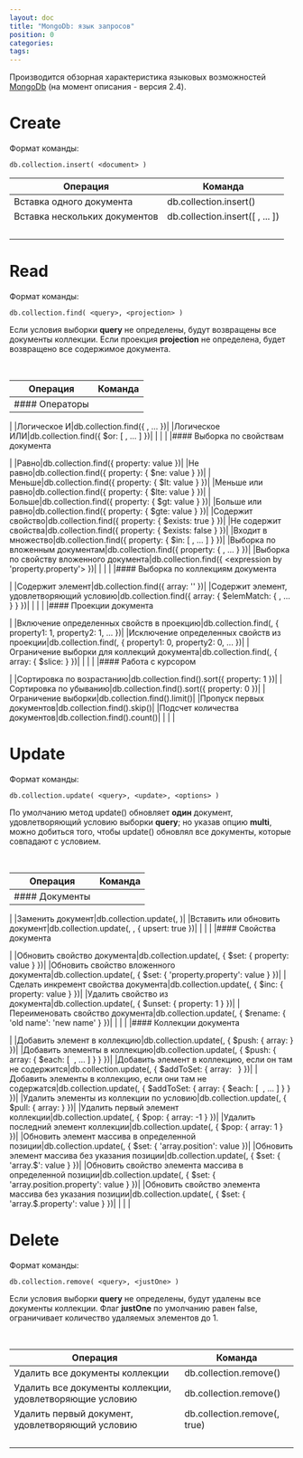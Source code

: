 ```yaml
---
layout: doc
title: "MongoDb: язык запросов"
position: 0
categories: 
tags: 
---
```


Производится обзорная характеристика языковых возможностей [MongoDb](http://www.mongodb.org/) (на момент описания - версия 2.4).

# Create

Формат команды:

```
db.collection.insert( <document> )
```

|Операция|Команда|
|--------|-------|
|Вставка одного документа|db.collection.insert(<document>)|
|Вставка нескольких документов|db.collection.insert([ <document>, ... ])|
| | |

# Read

Формат команды:

```
db.collection.find( <query>, <projection> )
```

Если условия выборки **query** не определены, будут возвращены все документы коллекции. Если проекция **projection** не определена, будет возвращено все содержимое документа.

 

|Операция|Команда|
|--------|-------|
|#### Операторы

|
|Логическое И|db.collection.find({ <expression>, ... })|
|Логическое ИЛИ|db.collection.find({ $or: [ <expression>, ... ] })|
| | |
|#### Выборка по свойствам документа

|
|Равно|db.collection.find({ property: value })|
|Не равно|db.collection.find({ property: { $ne: value } })|
|Меньше|db.collection.find({ property: { $lt: value } })|
|Меньше или равно|db.collection.find({ property: { $lte: value } })|
|Больше|db.collection.find({ property: { $gt: value } })|
|Больше или равно|db.collection.find({ property: { $gte: value } })|
|Содержит свойство|db.collection.find({ property: { $exists: true } })|
|Не содержит свойства|db.collection.find({ property: { $exists: false } })|
|Входит в множество|db.collection.find({ property: { $in: [ <element>, ... ] } })|
|Выборка по вложенным документам|db.collection.find({ property: { <expression by property of subdocument>, ... } })|
|Выборка по свойству вложенного документа|db.collection.find({ <expression by 'property.property'> })|
| | |
|#### Выборка по коллекциям документа

|
|Содержит элемент|db.collection.find({ array: '<element>' })|
|Содержит элемент, удовлетворяющий условию|db.collection.find({ array: { $elemMatch: { <expression>, ... } } })|
| | |
|#### Проекции документа

|
|Включение определенных свойств в проекцию|db.collection.find(<expression>, { property1: 1, property2: 1, ... })|
|Исключение определенных свойств из проекции|db.collection.find(<expression>, { property1: 0, property2: 0, ... })|
|Ограничение выборки для коллекций документа|db.collection.find(<expression>, { array: { $slice: <number> } })|
| | |
|#### Работа с курсором

|
|Сортировка по возрастанию|db.collection.find().sort({ property: 1 })|
|Сортировка по убыванию|db.collection.find().sort({ property: 0 })|
|Ограничение выборки|db.collection.find().limit(<number>)|
|Пропуск первых документов|db.collection.find().skip(<number>)|
|Подсчет количества документов|db.collection.find().count()|
| | |

# Update

Формат команды:

```
db.collection.update( <query>, <update>, <options> )
```

По умолчанию метод update() обновляет **один** документ, удовлетворяющий условию выборки **query**; но указав опцию **multi**, можно добиться того, чтобы update() обновлял все документы, которые совпадают с условием.

 

|Операция|Команда|
|--------|-------|
|#### Документы

|
|Заменить документ|db.collection.update(<expression>, <document>)|
|Вставить или обновить документ|db.collection.update(<expression>, <document>, { upsert: true })|
| | |
|#### Свойства документа

|
|Обновить свойство документа|db.collection.update(<expression>, { $set: { property: value } })|
|Обновить свойство вложенного документа|db.collection.update(<expression>, { $set: { 'property.property': value } })|
|Сделать инкремент свойства документа|db.collection.update(<expression>, { $inc: { property: value } })|
|Удалить свойство из документа|db.collection.update(<expression>, { $unset: { property: 1 } })|
|Переименовать свойство документа|db.collection.update(<expression>, { $rename: { 'old name': 'new name' } })|
| | |
|#### Коллекции документа

|
|Добавить элемент в коллекцию|db.collection.update(<expression>, { $push: { array: <element> } })|
|Добавить элементы в коллекцию|db.collection.update(<expression>, { $push: { array: { $each: [ <element> , ... ] } } })|
|Добавить элемент в коллекцию, если он там не содержится|db.collection.update(<expression>, { $addToSet: { array: <element>   } })|
|Добавить элементы в коллекцию, если они там не содержатся|db.collection.update(<expression>, { $addToSet: { array: { $each: [ <element> , ... ] } } })|
|Удалить элементы из коллекции по условию|db.collection.update(<expression>, { $pull: { array: <expression by element> } })|
|Удалить первый элемент коллекции|db.collection.update(<expression>, { $pop: { array: -1 } })|
|Удалить последний элемент коллекции|db.collection.update(<expression>, { $pop: { array: 1 } })|
|Обновить элемент массива в определенной позиции|db.collection.update(<expression>, { $set: { 'array.position': value })|
|Обновить элемент массива без указания позиции|db.collection.update(<expression>, { $set: { 'array.$': value } })|
|Обновить свойство элемента массива в определенной позиции|db.collection.update(<expression>, { $set: { 'array.position.property': value } })|
|Обновить свойство элемента массива без указания позиции|db.collection.update(<expression>, { $set: { 'array.$.property': value } })|
| | |

# Delete

Формат команды:

```
db.collection.remove( <query>, <justOne> )
```

Если условия выборки **query** не определены, будут удалены все документы коллекции. Флаг **justOne** по умолчанию равен false, ограничивает количество удаляемых элементов до 1.

 

|Операция|Команда|
|--------|-------|
|Удалить все документы коллекции|db.collection.remove()|
|Удалить все документы коллекции, удовлетворяющие условию|db.collection.remove(<expression>)|
|Удалить первый документ, удовлетворяющий условию|db.collection.remove(<expression>, true)|
| | |

 

 

